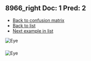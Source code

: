 ## 8966_right Doc: 1 Pred: 2
- [Back to confusion matrix](https://github.com/juliandewit/kaggle_retinopathy/blob/master/matrix.md)
- [Back to list](https://github.com/juliandewit/kaggle_retinopathy/blob/master/lists/12/list.md)
- [Next example in list](https://github.com/juliandewit/kaggle_retinopathy/blob/master/lists/12/92/9244_left.md)

![Eye](https://retinopaty.blob.core.windows.net/size1024/8966_right_1.jpeg)

### 

![Eye]()
